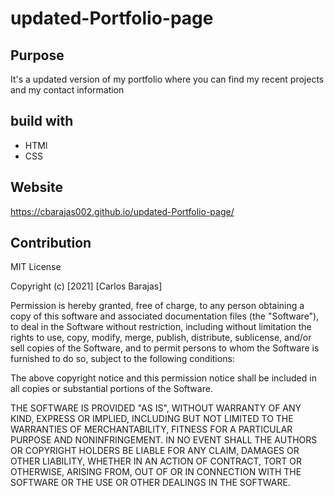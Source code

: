 # updated-Portfolio-page 


## Purpose 
It's a updated version of my portfolio where you can find my recent projects and my contact information 

## build with 
- HTMl 
- CSS

## Website 
https://cbarajas002.github.io/updated-Portfolio-page/

## Contribution
MIT License

Copyright (c) [2021] [Carlos Barajas]

Permission is hereby granted, free of charge, to any person obtaining a copy of this software and associated documentation files (the "Software"), to deal in the Software without restriction, including without limitation the rights to use, copy, modify, merge, publish, distribute, sublicense, and/or sell copies of the Software, and to permit persons to whom the Software is furnished to do so, subject to the following conditions:

The above copyright notice and this permission notice shall be included in all copies or substantial portions of the Software.

THE SOFTWARE IS PROVIDED "AS IS", WITHOUT WARRANTY OF ANY KIND, EXPRESS OR IMPLIED, INCLUDING BUT NOT LIMITED TO THE WARRANTIES OF MERCHANTABILITY, FITNESS FOR A PARTICULAR PURPOSE AND NONINFRINGEMENT. IN NO EVENT SHALL THE AUTHORS OR COPYRIGHT HOLDERS BE LIABLE FOR ANY CLAIM, DAMAGES OR OTHER LIABILITY, WHETHER IN AN ACTION OF CONTRACT, TORT OR OTHERWISE, ARISING FROM, OUT OF OR IN CONNECTION WITH THE SOFTWARE OR THE USE OR OTHER DEALINGS IN THE SOFTWARE.
